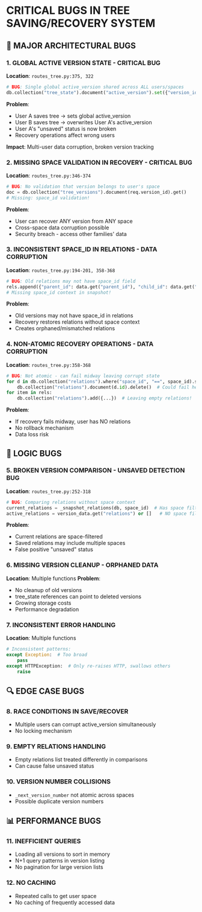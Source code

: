 # CRITICAL BUGS IN TREE SAVING/RECOVERY SYSTEM

## 🚨 MAJOR ARCHITECTURAL BUGS

### 1. **GLOBAL ACTIVE VERSION STATE** - CRITICAL BUG
**Location**: `routes_tree.py:375, 322`
```python
# BUG: Single global active_version shared across ALL users/spaces
db.collection("tree_state").document("active_version").set({"version_id": doc.id})
```
**Problem**:
- User A saves tree → sets global active_version
- User B saves tree → overwrites User A's active_version
- User A's "unsaved" status is now broken
- Recovery operations affect wrong users

**Impact**: Multi-user data corruption, broken version tracking

### 2. **MISSING SPACE VALIDATION IN RECOVERY** - CRITICAL BUG
**Location**: `routes_tree.py:346-374`
```python
# BUG: No validation that version belongs to user's space
doc = db.collection("tree_versions").document(req.version_id).get()
# Missing: space_id validation!
```
**Problem**:
- User can recover ANY version from ANY space
- Cross-space data corruption possible
- Security breach - access other families' data

### 3. **INCONSISTENT SPACE_ID IN RELATIONS** - DATA CORRUPTION
**Location**: `routes_tree.py:194-201, 358-368`
```python
# BUG: Old relations may not have space_id field
rels.append({"parent_id": data.get("parent_id"), "child_id": data.get("child_id")})
# Missing space_id context in snapshot!
```
**Problem**:
- Old versions may not have space_id in relations
- Recovery restores relations without space context
- Creates orphaned/mismatched relations

### 4. **NON-ATOMIC RECOVERY OPERATIONS** - DATA CORRUPTION
**Location**: `routes_tree.py:358-368`
```python
# BUG: Not atomic - can fail midway leaving corrupt state
for d in db.collection("relations").where("space_id", "==", space_id).stream():
    db.collection("relations").document(d.id).delete()  # Could fail here
for item in rels:
    db.collection("relations").add({...})  # Leaving empty relations!
```
**Problem**:
- If recovery fails midway, user has NO relations
- No rollback mechanism
- Data loss risk

## 🐛 LOGIC BUGS

### 5. **BROKEN VERSION COMPARISON** - UNSAVED DETECTION BUG
**Location**: `routes_tree.py:252-318`
```python
# BUG: Comparing relations without space context
current_relations = _snapshot_relations(db, space_id)  # Has space filtering
active_relations = version_data.get("relations") or []   # NO space filtering!
```
**Problem**:
- Current relations are space-filtered
- Saved relations may include multiple spaces
- False positive "unsaved" status

### 6. **MISSING VERSION CLEANUP** - ORPHANED DATA
**Location**: Multiple functions
**Problem**:
- No cleanup of old versions
- tree_state references can point to deleted versions
- Growing storage costs
- Performance degradation

### 7. **INCONSISTENT ERROR HANDLING**
**Location**: Multiple functions
```python
# Inconsistent patterns:
except Exception:  # Too broad
    pass
except HTTPException:  # Only re-raises HTTP, swallows others
    raise
```

## 🔍 EDGE CASE BUGS

### 8. **RACE CONDITIONS IN SAVE/RECOVER**
- Multiple users can corrupt active_version simultaneously
- No locking mechanism

### 9. **EMPTY RELATIONS HANDLING**
- Empty relations list treated differently in comparisons
- Can cause false unsaved status

### 10. **VERSION NUMBER COLLISIONS**
- `_next_version_number` not atomic across spaces
- Possible duplicate version numbers

## 📊 PERFORMANCE BUGS

### 11. **INEFFICIENT QUERIES**
- Loading all versions to sort in memory
- N+1 query patterns in version listing
- No pagination for large version lists

### 12. **NO CACHING**
- Repeated calls to get user space
- No caching of frequently accessed data
